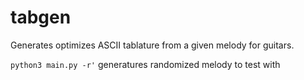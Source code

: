 # tabgen
Generates optimizes ASCII tablature from a given melody for guitars.

`python3 main.py -r'`
generatures randomized melody to test with
